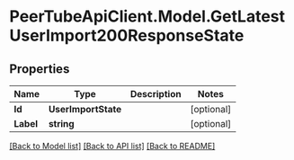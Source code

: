 # PeerTubeApiClient.Model.GetLatestUserImport200ResponseState

## Properties

Name | Type | Description | Notes
------------ | ------------- | ------------- | -------------
**Id** | **UserImportState** |  | [optional] 
**Label** | **string** |  | [optional] 

[[Back to Model list]](../README.md#documentation-for-models) [[Back to API list]](../README.md#documentation-for-api-endpoints) [[Back to README]](../README.md)

